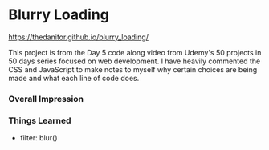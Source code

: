 # Blurry Loading

https://thedanitor.github.io/blurry_loading/

This project is from the Day 5 code along video from Udemy's 50 projects in 50 days series focused on web development. I have heavily commented the CSS and JavaScript to make notes to myself why certain choices are being made and what each line of code does.


### Overall Impression



### Things Learned

* filter: blur()

